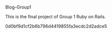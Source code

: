 Blog-Group1

This is the final project of Group 1 Ruby on Rails.

0d0bf9d1cf2b6b796d4419855fa3ecdc2d2adce5